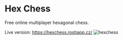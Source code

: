 # Hex Chess

Free online multiplayer hexagonal chess.   

Live version: https://hexchess.rostiapp.cz/
![hexchess](https://user-images.githubusercontent.com/51966459/150599399-e2b58d6c-2427-4412-81d4-835f701ee855.gif)
